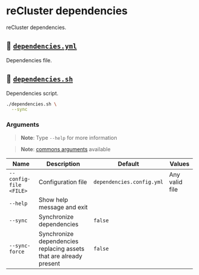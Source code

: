 # reCluster dependencies

reCluster dependencies.

## :bookmark_tabs: [`dependencies.yml`](./dependencies.yml)

Dependencies file.

## :bookmark_tabs: [`dependencies.sh`](./dependencies.sh)

Dependencies script.

```sh
./dependencies.sh \
  --sync
```

### Arguments

> **Note**: Type `--help` for more information

> **Note**: [commons arguments](../../scripts/README.md#commons-arguments) available

| **Name**               | **Description**                                                    | **Default**               | **Values**     |
| ---------------------- | ------------------------------------------------------------------ | ------------------------- | -------------- |
| `--config-file <FILE>` | Configuration file                                                 | `dependencies.config.yml` | Any valid file |
| `--help`               | Show help message and exit                                         |
| `--sync`               | Synchronize dependencies                                           | `false`                   |
| `--sync-force`         | Synchronize dependencies replacing assets that are already present | `false`                   |
